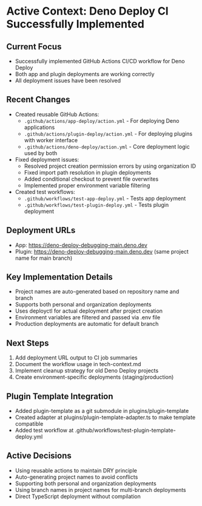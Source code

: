 # Active Context: Deno Deploy CI Successfully Implemented

## Current Focus
- Successfully implemented GitHub Actions CI/CD workflow for Deno Deploy
- Both app and plugin deployments are working correctly
- All deployment issues have been resolved

## Recent Changes
- Created reusable GitHub Actions:
  - `.github/actions/app-deploy/action.yml` - For deploying Deno applications
  - `.github/actions/plugin-deploy/action.yml` - For deploying plugins with worker interface
  - `.github/actions/deno-deploy/action.yml` - Core deployment logic used by both
- Fixed deployment issues:
  - Resolved project creation permission errors by using organization ID
  - Fixed import path resolution in plugin deployments
  - Added conditional checkout to prevent file overwrites
  - Implemented proper environment variable filtering
- Created test workflows:
  - `.github/workflows/test-app-deploy.yml` - Tests app deployment
  - `.github/workflows/test-plugin-deploy.yml` - Tests plugin deployment

## Deployment URLs
- App: https://deno-deploy-debugging-main.deno.dev
- Plugin: https://deno-deploy-debugging-main.deno.dev (same project name for main branch)

## Key Implementation Details
- Project names are auto-generated based on repository name and branch
- Supports both personal and organization deployments
- Uses deployctl for actual deployment after project creation
- Environment variables are filtered and passed via .env file
- Production deployments are automatic for default branch

## Next Steps
1. Add deployment URL output to CI job summaries
2. Document the workflow usage in tech-context.md
3. Implement cleanup strategy for old Deno Deploy projects
4. Create environment-specific deployments (staging/production)

## Plugin Template Integration
- Added plugin-template as a git submodule in plugins/plugin-template
- Created adapter at plugins/plugin-template-adapter.ts to make template compatible
- Added test workflow at .github/workflows/test-plugin-template-deploy.yml

## Active Decisions
- Using reusable actions to maintain DRY principle
- Auto-generating project names to avoid conflicts
- Supporting both personal and organization deployments
- Using branch names in project names for multi-branch deployments
- Direct TypeScript deployment without compilation
